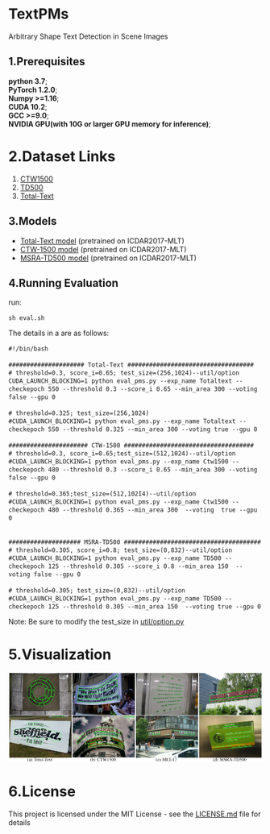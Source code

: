 # TextPMs
Arbitrary Shape Text Detection in Scene Images  
## 1.Prerequisites  
**python 3.7**;  
**PyTorch 1.2.0**;   
**Numpy >=1.16**;   
**CUDA 10.2**;  
**GCC >=9.0**;   
**NVIDIA GPU(with 10G or larger GPU memory for inference)**;  

# 2.Dataset Links  
1. [CTW1500](https://drive.google.com/file/d/1A2s3FonXq4dHhD64A2NCWc8NQWMH2NFR/view?usp=sharing)   
2. [TD500](https://drive.google.com/file/d/1ByluLnyd8-Ltjo9AC-1m7omZnI-FA1u0/view?usp=sharing)  
3. [Total-Text](https://drive.google.com/file/d/17_7T_-2Bu3KSSg2OkXeCxj97TBsjvueC/view?usp=sharing) 

## 3.Models
 *  [Total-Text model]() (pretrained on ICDAR2017-MLT)
 *  [CTW-1500 model]() (pretrained on ICDAR2017-MLT)
 *  [MSRA-TD500 model]() (pretrained on ICDAR2017-MLT)  

## 4.Running Evaluation
run:  
```
sh eval.sh
```
The details in a are as follows:  
```
#!/bin/bash

##################### Total-Text ###################################
# threshold=0.3, score_i=0.65; test_size=(256,1024)--util/option
CUDA_LAUNCH_BLOCKING=1 python eval_pms.py --exp_name Totaltext --checkepoch 550 --threshold 0.3 --score_i 0.65 --min_area 300 --voting false --gpu 0

# threshold=0.325; test_size=(256,1024)
#CUDA_LAUNCH_BLOCKING=1 python eval_pms.py --exp_name Totaltext --checkepoch 550 --threshold 0.325 --min_area 300 --voting true --gpu 0

###################### CTW-1500 ####################################
# threshold=0.3, score_i=0.65;test_size=(512,1024)--util/option
#CUDA_LAUNCH_BLOCKING=1 python eval_pms.py --exp_name Ctw1500 --checkepoch 480 --threshold 0.3 --score_i 0.65 --min_area 300 --voting false --gpu 0

# threshold=0.365;test_size=(512,102I4)--util/option
#CUDA_LAUNCH_BLOCKING=1 python eval_pms.py --exp_name Ctw1500 --checkepoch 480 --threshold 0.365 --min_area 300  --voting  true --gpu 0


#################### MSRA-TD500 ######################################
# threshold=0.305, score_i=0.8; test_size=(0,832)--util/option
#CUDA_LAUNCH_BLOCKING=1 python eval_pms.py --exp_name TD500 --checkepoch 125 --threshold 0.305 --score_i 0.8 --min_area 150  --voting false --gpu 0

# threshold=0.305; test_size=(0,832)--util/option
#CUDA_LAUNCH_BLOCKING=1 python eval_pms.py --exp_name TD500 --checkepoch 125 --threshold 0.305 --min_area 150  --voting true --gpu 0

```  
Note: Be sure to modify the test_size in [util/option.py](https://github.com/GXYM/TextPMs/blob/master/util/option.py) 
# 5.Visualization
![Visualization ](https://github.com/GXYM/TextPMs/blob/master/visual/img1.png)
# 6.License  
This project is licensed under the MIT License - see the [LICENSE.md](https://github.com/GXYM/TextPMs/blob/master/LICENSE.md) file for details


